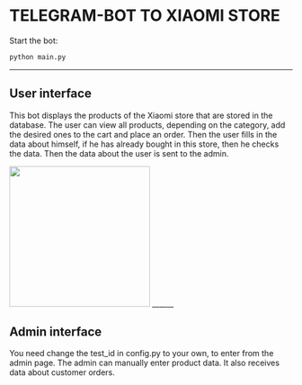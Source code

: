 # TELEGRAM-BOT TO XIAOMI STORE

Start the bot:
```python
python main.py
```
______
## User interface
This bot displays the products of the Xiaomi store that are stored in the database.
The user can view all products, depending on the category, add the desired ones
to the cart and place an order. Then the user fills in the data about himself,
if he has already bought in this store, then he checks the data.
Then the data about the user is sent to the admin.

<img src="https://github.com/SnezhanaM/Telegram-store/blob/main/user_interface.gif" width="250" height="250"/>
______

## Admin interface
You need change the test_id in config.py to your own, to enter from the admin page.
The admin can manually enter product data.
It also receives data about customer orders.

